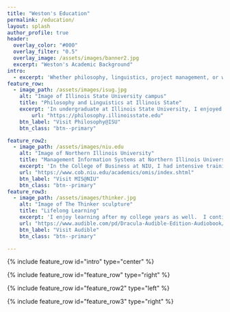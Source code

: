 ```yaml
---
title: "Weston's Education"
permalink: /education/
layout: splash
author_profile: true
header:
  overlay_color: "#000"
  overlay_filter: "0.5"
  overlay_image: /assets/images/banner2.jpg
  excerpt: "Weston's Academic Background"
intro: 
  - excerpt: 'Whether philosophy, linguistics, project management, or web development, my studies have been broad and prove useful everyday.'
feature_row:
  - image_path: /assets/images/isug.jpg
    alt: "Image of Illinois State University campus"
    title: "Philosophy and Linguistics at Illinois State"
    excerpt: 'In undergraduate at Illinois State University, I enjoyed studying under some outstanding professors.  The curriculum was broad, but most important to me today was learning to reason and write clearly and coherently.'
        url: "https://philosophy.illinoisstate.edu"
    btn_label: "Visit Philosophy@ISU"
    btn_class: "btn--primary"

feature_row2:
  - image_path: /assets/images/niu.edu
    alt: "Image of Northern Illinois University"
    title: "Management Information Systems at Northern Illinois University"
    excerpt: 'In the College of Business at NIU, I had intensive training in core business areas as well as databases, ERP systems, project management, business technology, and more.'
    url: "https://www.cob.niu.edu/academics/omis/index.shtml"
    btn_label: "Visit MIS@NIU"
    btn_class: "btn--primary"
feature_row3:
  - image_path: /assets/images/thinker.jpg
    alt: "Image of The Thinker sculpture"
    title: "Lifelong Learning"
    excerpt: 'I enjoy learning after my college years as well.  I continue to read philosophy, literature, and keep up with technology and business trends.  See one of my recent, favorite "reads" by clicking below.'
    url: "https://www.audible.com/pd/Dracula-Audible-Edition-Audiobook/B0078PA1OA"
    btn_label: "Visit Audible"
    btn_class: "btn--primary"

---
```


{% include feature_row id="intro" type="center" %}

{% include feature_row id="feature_row" type="right" %}

{% include feature_row id="feature_row2" type="left" %}

{% include feature_row id="feature_row3" type="right" %}



